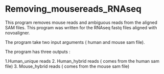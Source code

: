 # Removing_mousereads_RNAseq
This program removes  mouse reads and ambiguous reads  from the aligned SAM files. This program was written for the RNAseq fastq files aligned with novoaligner. 

The program take two input arguments ( human and mouse sam file).

The program has three outputs :

1.Human_unique reads
2. Human_hybrid reads ( comes from the human sam file)
3. Mouse_hybrid reads ( comes from the mouse sam file)





